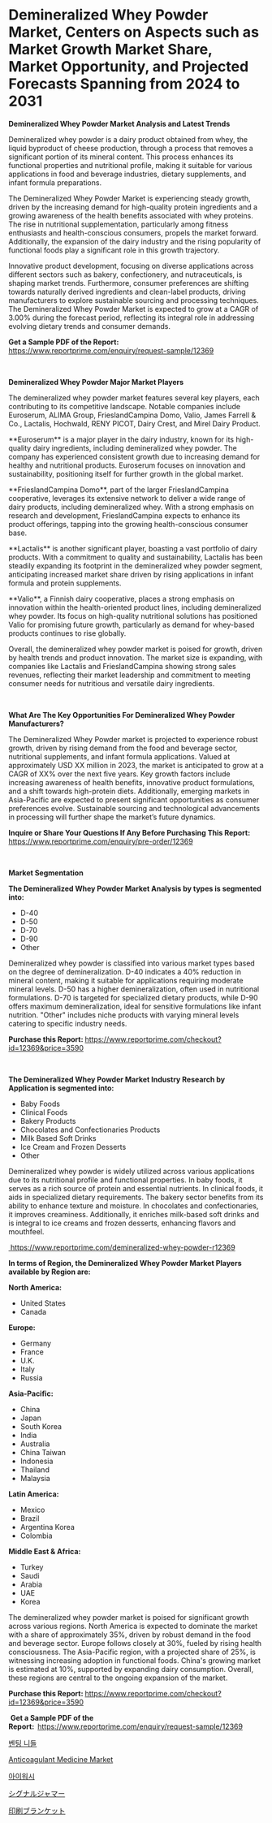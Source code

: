 <p><h1>Demineralized Whey Powder Market, Centers on Aspects such as Market Growth Market Share, Market Opportunity, and Projected Forecasts Spanning from 2024 to 2031</h1></p><p><strong>Demineralized Whey Powder Market Analysis and Latest Trends</strong></p>
<p><p>Demineralized whey powder is a dairy product obtained from whey, the liquid byproduct of cheese production, through a process that removes a significant portion of its mineral content. This process enhances its functional properties and nutritional profile, making it suitable for various applications in food and beverage industries, dietary supplements, and infant formula preparations. </p><p>The Demineralized Whey Powder Market is experiencing steady growth, driven by the increasing demand for high-quality protein ingredients and a growing awareness of the health benefits associated with whey proteins. The rise in nutritional supplementation, particularly among fitness enthusiasts and health-conscious consumers, propels the market forward. Additionally, the expansion of the dairy industry and the rising popularity of functional foods play a significant role in this growth trajectory.</p><p>Innovative product development, focusing on diverse applications across different sectors such as bakery, confectionery, and nutraceuticals, is shaping market trends. Furthermore, consumer preferences are shifting towards naturally derived ingredients and clean-label products, driving manufacturers to explore sustainable sourcing and processing techniques. The Demineralized Whey Powder Market is expected to grow at a CAGR of 3.00% during the forecast period, reflecting its integral role in addressing evolving dietary trends and consumer demands.</p></p>
<p><strong>Get a Sample PDF of the Report:&nbsp;</strong> <a href="https://www.reportprime.com/enquiry/request-sample/12369">https://www.reportprime.com/enquiry/request-sample/12369</a></p>
<p>&nbsp;</p>
<p><strong>Demineralized Whey Powder Major Market Players</strong></p>
<p><p>The demineralized whey powder market features several key players, each contributing to its competitive landscape. Notable companies include Euroserum, ALIMA Group, FrieslandCampina Domo, Valio, James Farrell & Co., Lactalis, Hochwald, RENY PICOT, Dairy Crest, and Mirel Dairy Product.</p><p>**Euroserum** is a major player in the dairy industry, known for its high-quality dairy ingredients, including demineralized whey powder. The company has experienced consistent growth due to increasing demand for healthy and nutritional products. Euroserum focuses on innovation and sustainability, positioning itself for further growth in the global market.</p><p>**FrieslandCampina Domo**, part of the larger FrieslandCampina cooperative, leverages its extensive network to deliver a wide range of dairy products, including demineralized whey. With a strong emphasis on research and development, FrieslandCampina expects to enhance its product offerings, tapping into the growing health-conscious consumer base.</p><p>**Lactalis** is another significant player, boasting a vast portfolio of dairy products. With a commitment to quality and sustainability, Lactalis has been steadily expanding its footprint in the demineralized whey powder segment, anticipating increased market share driven by rising applications in infant formula and protein supplements.</p><p>**Valio**, a Finnish dairy cooperative, places a strong emphasis on innovation within the health-oriented product lines, including demineralized whey powder. Its focus on high-quality nutritional solutions has positioned Valio for promising future growth, particularly as demand for whey-based products continues to rise globally.</p><p>Overall, the demineralized whey powder market is poised for growth, driven by health trends and product innovation. The market size is expanding, with companies like Lactalis and FrieslandCampina showing strong sales revenues, reflecting their market leadership and commitment to meeting consumer needs for nutritious and versatile dairy ingredients.</p></p>
<p>&nbsp;</p>
<p><strong>What Are The Key Opportunities For Demineralized Whey Powder Manufacturers?</strong></p>
<p><p>The Demineralized Whey Powder market is projected to experience robust growth, driven by rising demand from the food and beverage sector, nutritional supplements, and infant formula applications. Valued at approximately USD XX million in 2023, the market is anticipated to grow at a CAGR of XX% over the next five years. Key growth factors include increasing awareness of health benefits, innovative product formulations, and a shift towards high-protein diets. Additionally, emerging markets in Asia-Pacific are expected to present significant opportunities as consumer preferences evolve. Sustainable sourcing and technological advancements in processing will further shape the market’s future dynamics.</p></p>
<p><strong>Inquire or Share Your Questions If Any Before Purchasing This Report:</strong> <a href="https://www.reportprime.com/enquiry/pre-order/12369">https://www.reportprime.com/enquiry/pre-order/12369</a></p>
<p>&nbsp;</p>
<p><strong>Market Segmentation</strong></p>
<p><strong>The Demineralized Whey Powder Market Analysis by types is segmented into:</strong></p>
<p><ul><li>D-40</li><li>D-50</li><li>D-70</li><li>D-90</li><li>Other</li></ul></p>
<p><p>Demineralized whey powder is classified into various market types based on the degree of demineralization. D-40 indicates a 40% reduction in mineral content, making it suitable for applications requiring moderate mineral levels. D-50 has a higher demineralization, often used in nutritional formulations. D-70 is targeted for specialized dietary products, while D-90 offers maximum demineralization, ideal for sensitive formulations like infant nutrition. "Other" includes niche products with varying mineral levels catering to specific industry needs.</p></p>
<p><strong>Purchase this Report:&nbsp;</strong><a href="https://www.reportprime.com/checkout?id=12369&price=3590">https://www.reportprime.com/checkout?id=12369&price=3590</a></p>
<p>&nbsp;</p>
<p><strong>The Demineralized Whey Powder Market Industry Research by Application is segmented into:</strong></p>
<p><ul><li>Baby Foods</li><li>Clinical Foods</li><li>Bakery Products</li><li>Chocolates and Confectionaries Products</li><li>Milk Based Soft Drinks</li><li>Ice Cream and Frozen Desserts</li><li>Other</li></ul></p>
<p><p>Demineralized whey powder is widely utilized across various applications due to its nutritional profile and functional properties. In baby foods, it serves as a rich source of protein and essential nutrients. In clinical foods, it aids in specialized dietary requirements. The bakery sector benefits from its ability to enhance texture and moisture. In chocolates and confectionaries, it improves creaminess. Additionally, it enriches milk-based soft drinks and is integral to ice creams and frozen desserts, enhancing flavors and mouthfeel.</p></p>
<p><a href="https://www.reportprime.com/demineralized-whey-powder-r12369">&nbsp;https://www.reportprime.com/demineralized-whey-powder-r12369</a></p>
<p><strong>In terms of Region, the Demineralized Whey Powder Market Players available by Region are:</strong></p>
<p>
    <p> <strong> North America: </strong>
        <ul>
            <li>United States</li>
            <li>Canada</li>
        </ul>
        </p> 
    <p> <strong> Europe: </strong>
        <ul>
            <li>Germany</li>
            <li>France</li>
            <li>U.K.</li>
            <li>Italy</li>
            <li>Russia</li>
        </ul>
        </p> 
    <p> <strong> Asia-Pacific: </strong>
        <ul>
            <li>China</li>
            <li>Japan</li>
            <li>South Korea</li>
            <li>India</li>
            <li>Australia</li>
            <li>China Taiwan</li>
            <li>Indonesia</li>
            <li>Thailand</li>
            <li>Malaysia</li>
        </ul>
        </p> 
    <p> <strong> Latin America: </strong>
        <ul>
            <li>Mexico</li>
            <li>Brazil</li>
            <li>Argentina Korea</li>
            <li>Colombia</li>
        </ul>
        </p> 
    <p> <strong> Middle East & Africa: </strong>
        <ul>
            <li>Turkey</li>
            <li>Saudi</li>
            <li>Arabia</li>
            <li>UAE</li>
            <li>Korea</li>
        </ul>
    </p>
    </p>
<p><p>The demineralized whey powder market is poised for significant growth across various regions. North America is expected to dominate the market with a share of approximately 35%, driven by robust demand in the food and beverage sector. Europe follows closely at 30%, fueled by rising health consciousness. The Asia-Pacific region, with a projected share of 25%, is witnessing increasing adoption in functional foods. China's growing market is estimated at 10%, supported by expanding dairy consumption. Overall, these regions are central to the ongoing expansion of the market.</p></p>
<p><strong>Purchase this Report: </strong><a href="https://www.reportprime.com/checkout?id=12369&price=3590">https://www.reportprime.com/checkout?id=12369&price=3590</a></p>
<p>&nbsp;<strong>Get a Sample PDF of the Report:&nbsp;&nbsp;</strong><a href="https://www.reportprime.com/enquiry/request-sample/12369">https://www.reportprime.com/enquiry/request-sample/12369</a></p>
<p><strong></strong></p>
<p><p><a href="https://medium.com/@anita28yomishoe/%EA%B8%80%EB%A1%9C%EB%B2%8C-%EB%B0%B0%EC%B6%9C-%EB%8B%88%EB%93%A4-%EC%8B%9C%EC%9E%A5-%EC%84%B9%ED%84%B0-2024-2031-%EC%8B%9C%EC%9E%A5-%EC%A7%80%ED%91%9C-%EB%B0%8F-%EC%8B%9C%EC%9E%A5-%EC%A0%84%EB%9E%B5%EC%A0%81-%ED%86%B5%EC%B0%B0%EB%A0%A5-de8e43dfa85f">벤팅 니들</a></p><p><a href="https://medium.com/@thaddeulentine3434/anticoagulant-medicine-market-trends-and-strategic-market-insights-2024-2031-16ac8953817b">Anticoagulant Medicine Market</a></p><p><a href="https://medium.com/@jennaduke56/2024%EB%85%84%EC%97%90%EC%84%9C-2031%EB%85%84%EA%B9%8C%EC%A7%80-5-1-%EC%9D%98-%EC%97%B0%ED%8F%89%EA%B7%A0-%EC%84%B1%EC%9E%A5%EB%A5%A0-cagr-%EB%A1%9C-%ED%99%95%EC%9E%A5%EB%90%98%EB%8A%94-%EB%88%88-%EC%84%B8%EC%B2%99%EC%A0%9C-%EC%8B%9C%EC%9E%A5-%EA%B7%9C%EB%AA%A8%EC%97%90-%EB%8C%80%ED%95%9C-%ED%86%B5%EC%B0%B0%EB%A0%A5-3d6a80e09387">아이워시</a></p><p><a href="https://medium.com/@titusboyer1/%E3%82%B7%E3%82%B0%E3%83%8A%E3%83%AB%E3%82%B8%E3%83%A3%E3%83%9E%E3%83%BC%E5%B8%82%E5%A0%B4-2024%E5%B9%B4%E3%81%8B%E3%82%892031%E5%B9%B4%E3%81%BE%E3%81%A7%E3%81%AE%E4%B8%96%E7%95%8C%E7%9A%84%E3%81%8A%E3%82%88%E3%81%B3%E5%9C%B0%E5%9F%9F%E7%9A%84%E5%88%86%E6%9E%90-786ec3db99c8">シグナルジャマー</a></p><p><a href="https://medium.com/@sheilabruen2023/%E3%82%B0%E3%83%AD%E3%83%BC%E3%83%90%E3%83%AB%E5%8D%B0%E5%88%B7%E3%83%96%E3%83%A9%E3%83%B3%E3%82%B1%E3%83%83%E3%83%88%E5%B8%82%E5%A0%B4%E3%83%88%E3%83%AC%E3%83%B3%E3%83%89-2024%E5%B9%B4-2031%E5%B9%B4-%E3%81%AB%E9%96%A2%E3%81%99%E3%82%8B%E6%88%A6%E7%95%A5%E7%9A%84%E3%82%A4%E3%83%B3%E3%82%B5%E3%82%A4%E3%83%88-108%E3%83%9A%E3%83%BC%E3%82%B8-a50d20ef1096">印刷ブランケット</a></p></p>